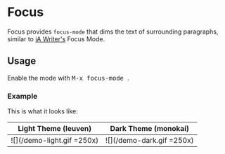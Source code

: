 # Focus

Focus provides `focus-mode` that dims the text of surrounding paragraphs, similar to [iA Writer's](https://ia.net/writer) Focus Mode.

## Usage

Enable the mode with <kbd> M-x focus-mode </kbd>.

### Example

This is what it looks like:

Light Theme (leuven)       |  Dark Theme (monokai)
:-------------------------:|:-------------------------:
![](/demo-light.gif =250x) |  ![](/demo-dark.gif =250x)
